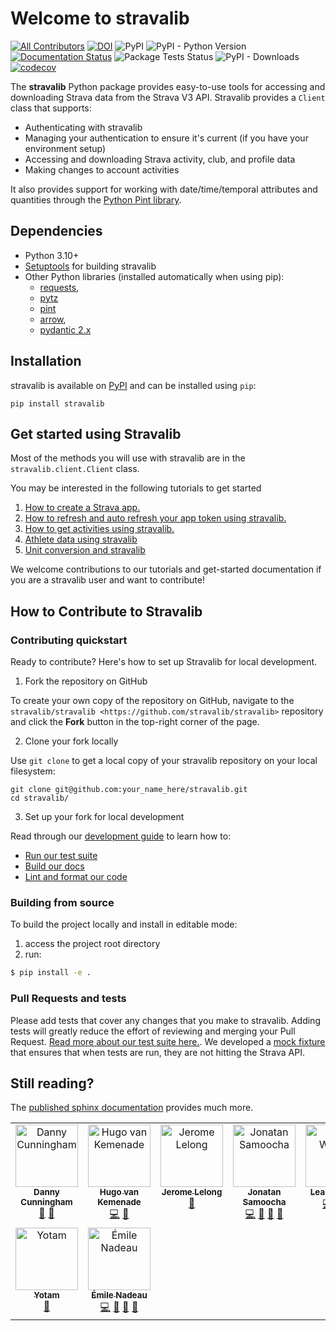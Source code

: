 # Welcome to stravalib

[![All Contributors](https://img.shields.io/github/all-contributors/stravalib/stravalib?color=ee8449&style=flat-square)](#contributors)
[![DOI](https://zenodo.org/badge/8828908.svg)](https://zenodo.org/badge/latestdoi/8828908)
![PyPI](https://img.shields.io/pypi/v/stravalib?style=plastic) ![PyPI - Python Version](https://img.shields.io/pypi/pyversions/stravalib?style=plastic) [![Documentation Status](https://readthedocs.org/projects/stravalib/badge/?version=latest)](https://stravalib.readthedocs.io/en/latest/?badge=latest) ![Package Tests Status](https://github.com/stravalib/stravalib/actions/workflows/build-test.yml/badge.svg) ![PyPI - Downloads](https://img.shields.io/pypi/dm/stravalib?style=plastic) [![codecov](https://codecov.io/gh/stravalib/stravalib/branch/main/graph/badge.svg?token=sHbFJn7epy)](https://codecov.io/gh/stravalib/stravalib)

The **stravalib** Python package provides easy-to-use tools for accessing and
downloading Strava data from the Strava V3 API. Stravalib provides a `Client` class that supports:

- Authenticating with stravalib
- Managing your authentication to ensure it's current (if you have your environment setup)
- Accessing and downloading Strava activity, club, and profile data
- Making changes to account activities

It also provides support for working with date/time/temporal attributes
and quantities through the [Python Pint library](https://pypi.org/project/Pint/).

## Dependencies

- Python 3.10+
- [Setuptools](https://pypi.org/project/setuptools/) for building stravalib
- Other Python libraries (installed automatically when using pip):
     - [requests](https://pypi.org/project/requests/),
     - [pytz](https://pypi.org/project/pytz/)
     - [pint](https://pypi.org/project/pint/)
     - [arrow](https://pypi.org/project/arrow/),
     - [pydantic 2.x](https://pypi.org/project/pydantic/)

## Installation

stravalib is available on [PyPI](https://pypi.org/project/stravalib/) and can be installed using `pip`:

`pip install stravalib`


## Get started using Stravalib

Most of the methods you will use with stravalib are in the `stravalib.client.Client` class.

You may be interested in the following tutorials to get started

1. [How to create
a Strava app.](https://stravalib.readthedocs.io/en/latest/get-started/authenticate-with-strava.html#authenticate-with-the-strava-api-using-stravalib)
1. [How to refresh and auto refresh your app token using stravalib.](https://stravalib.readthedocs.io/en/latest/get-started//get-started/authenticate-with-strava.html#step-3-refresh-your-token.html)
1. [How to get activities using stravalib.](https://stravalib.readthedocs.io/en/latest/get-started/activities.html)
2. [Athlete data using stravalib](https://stravalib.readthedocs.io/en/latest/get-started/athletes.html)
3. [Unit conversion and stravalib](https://stravalib.readthedocs.io/en/latest/get-started/activities.html#stravalib-offers-unit-conversion-helpers)

We welcome contributions to our tutorials and get-started documentation if you are a stravalib user and want to contribute!


## How to Contribute to Stravalib

### Contributing quickstart

Ready to contribute? Here's how to set up Stravalib for local development.

1. Fork the repository on GitHub

To create your own copy of the repository on GitHub, navigate to the
`stravalib/stravalib <https://github.com/stravalib/stravalib>` repository
and click the **Fork** button in the top-right corner of the page.

2. Clone your fork locally

Use `git clone` to get a local copy of your stravalib repository on your
local filesystem:

```console
git clone git@github.com:your_name_here/stravalib.git
cd stravalib/
```

3. Set up your fork for local development

Read through our [development guide](https://stravalib.readthedocs.io/en/latest/contributing/development-guide.html) to learn how to:

* [Run our test suite](https://stravalib.readthedocs.io/en/latest/contributing/development-guide.html#about-the-stravalib-test-suite)
* [Build our docs](https://stravalib.readthedocs.io/en/latest/contributing/development-guide.html#documentation)
* [Lint and format our code](https://stravalib.readthedocs.io/en/latest/contributing/development-guide.html#code-format-and-syntax)

### Building from source

To build the project locally and install in editable mode:

1. access the project root directory
2. run:

```bash
$ pip install -e .
```


### Pull Requests and tests

Please add tests that cover any changes that you make to stravalib. Adding tests will greatly reduce the effort of reviewing
and merging your Pull Request. [Read more about our test suite here.](https://stravalib.readthedocs.io/en/latest/contributing/development-guide.html#about-the-stravalib-test-suite). We developed a [mock fixture](https://stravalib.readthedocs.io/en/latest/contributing/development-guide.html#tests-the-stravalib-mock-fixture) that ensures that when tests are run, they are not hitting the Strava API.


## Still reading?

The [published sphinx documentation](https://stravalib.readthedocs.io/) provides much more.

<!-- ALL-CONTRIBUTORS-LIST:START - Do not remove or modify this section -->
<!-- prettier-ignore-start -->
<!-- markdownlint-disable -->
<table>
  <tbody>
    <tr>
      <td align="center" valign="top" width="14.28%"><a href="https://towardsdatascience.com/@djcunningham0"><img src="https://avatars.githubusercontent.com/u/38900370?v=4?s=100" width="100px;" alt="Danny Cunningham"/><br /><sub><b>Danny Cunningham</b></sub></a><br /><a href="https://github.com/stravalib/stravalib/commits?author=djcunningham0" title="Documentation">📖</a> <a href="#ideas-djcunningham0" title="Ideas, Planning, & Feedback">🤔</a></td>
      <td align="center" valign="top" width="14.28%"><a href="https://hugovk.dev"><img src="https://avatars.githubusercontent.com/u/1324225?v=4?s=100" width="100px;" alt="Hugo van Kemenade"/><br /><sub><b>Hugo van Kemenade</b></sub></a><br /><a href="https://github.com/stravalib/stravalib/commits?author=hugovk" title="Code">💻</a> <a href="https://github.com/stravalib/stravalib/pulls?q=is%3Apr+reviewed-by%3Ahugovk" title="Reviewed Pull Requests">👀</a></td>
      <td align="center" valign="top" width="14.28%"><a href="http://www-ljk.imag.fr/membres/Jerome.Lelong/"><img src="https://avatars.githubusercontent.com/u/2910140?v=4?s=100" width="100px;" alt="Jerome Lelong"/><br /><sub><b>Jerome Lelong</b></sub></a><br /><a href="https://github.com/stravalib/stravalib/issues?q=author%3Ajlelong" title="Bug reports">🐛</a></td>
      <td align="center" valign="top" width="14.28%"><a href="https://vortza.com"><img src="https://avatars.githubusercontent.com/u/1788027?v=4?s=100" width="100px;" alt="Jonatan Samoocha"/><br /><sub><b>Jonatan Samoocha</b></sub></a><br /><a href="https://github.com/stravalib/stravalib/commits?author=jsamoocha" title="Code">💻</a> <a href="https://github.com/stravalib/stravalib/pulls?q=is%3Apr+reviewed-by%3Ajsamoocha" title="Reviewed Pull Requests">👀</a> <a href="https://github.com/stravalib/stravalib/commits?author=jsamoocha" title="Documentation">📖</a> <a href="#maintenance-jsamoocha" title="Maintenance">🚧</a></td>
      <td align="center" valign="top" width="14.28%"><a href="http://www.leahwasser.com"><img src="https://avatars.githubusercontent.com/u/7649194?v=4?s=100" width="100px;" alt="Leah Wasser"/><br /><sub><b>Leah Wasser</b></sub></a><br /><a href="https://github.com/stravalib/stravalib/commits?author=lwasser" title="Code">💻</a> <a href="https://github.com/stravalib/stravalib/pulls?q=is%3Apr+reviewed-by%3Alwasser" title="Reviewed Pull Requests">👀</a> <a href="https://github.com/stravalib/stravalib/commits?author=lwasser" title="Documentation">📖</a></td>
      <td align="center" valign="top" width="14.28%"><a href="http://www.renoviana.com"><img src="https://avatars.githubusercontent.com/u/14046465?v=4?s=100" width="100px;" alt="Reno Viana"/><br /><sub><b>Reno Viana</b></sub></a><br /><a href="https://github.com/stravalib/stravalib/commits?author=renoviana" title="Code">💻</a> <a href="https://github.com/stravalib/stravalib/issues?q=author%3Arenoviana" title="Bug reports">🐛</a></td>
      <td align="center" valign="top" width="14.28%"><a href="https://eagereyes.org/"><img src="https://avatars.githubusercontent.com/u/20810?v=4?s=100" width="100px;" alt="Robert Kosara"/><br /><sub><b>Robert Kosara</b></sub></a><br /><a href="https://github.com/stravalib/stravalib/issues?q=author%3Aeagereyes" title="Bug reports">🐛</a> <a href="#question-eagereyes" title="Answering Questions">💬</a></td>
    </tr>
    <tr>
      <td align="center" valign="top" width="14.28%"><a href="https://github.com/yotam5"><img src="https://avatars.githubusercontent.com/u/69643410?v=4?s=100" width="100px;" alt="Yotam"/><br /><sub><b>Yotam</b></sub></a><br /><a href="https://github.com/stravalib/stravalib/commits?author=yotam5" title="Documentation">📖</a></td>
      <td align="center" valign="top" width="14.28%"><a href="https://github.com/enadeau"><img src="https://avatars.githubusercontent.com/u/12940089?v=4?s=100" width="100px;" alt="Émile Nadeau"/><br /><sub><b>Émile Nadeau</b></sub></a><br /><a href="https://github.com/stravalib/stravalib/commits?author=enadeau" title="Code">💻</a> <a href="https://github.com/stravalib/stravalib/pulls?q=is%3Apr+reviewed-by%3Aenadeau" title="Reviewed Pull Requests">👀</a> <a href="https://github.com/stravalib/stravalib/commits?author=enadeau" title="Documentation">📖</a> <a href="#maintenance-enadeau" title="Maintenance">🚧</a></td>
    </tr>
  </tbody>
</table>

<!-- markdownlint-restore -->
<!-- prettier-ignore-end -->

<!-- ALL-CONTRIBUTORS-LIST:END -->
